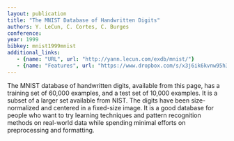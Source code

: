 ```yaml
---
layout: publication
title: "The MNIST Database of Handwritten Digits"
authors: Y. LeCun, C. Cortes, C. Burges
conference: 
year: 1999
bibkey: mnist1999mnist
additional_links:
   - {name: "URL", url: "http://yann.lecun.com/exdb/mnist/"}
   - {name: "Features", url: "https://www.dropbox.com/s/x3j6ik6kvnw95h3/MNIST_gnd_release.mat?dl=0"}
---
```

The MNIST database of handwritten digits, available from this page, has a training set of 60,000 examples, and a test set of 10,000 examples. It is a subset of a larger set available from NIST. The digits have been size-normalized and centered in a fixed-size image.
It is a good database for people who want to try learning techniques and pattern recognition methods on real-world data while spending minimal efforts on preprocessing and formatting.
